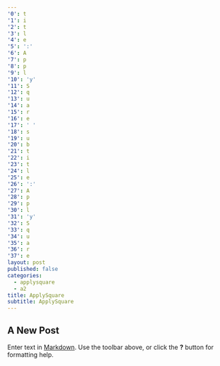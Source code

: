 ```yaml
---
'0': t
'1': i
'2': t
'3': l
'4': e
'5': ':'
'6': A
'7': p
'8': p
'9': l
'10': 'y'
'11': S
'12': q
'13': u
'14': a
'15': r
'16': e
'17': ' '
'18': s
'19': u
'20': b
'21': t
'22': i
'23': t
'24': l
'25': e
'26': ':'
'27': A
'28': p
'29': p
'30': l
'31': 'y'
'32': S
'33': q
'34': u
'35': a
'36': r
'37': e
layout: post
published: false
categories:
  - applysquare
  - a2
title: ApplySquare
subtitle: ApplySquare
---
```

## A New Post

Enter text in [Markdown](http://daringfireball.net/projects/markdown/). Use the toolbar above, or click the **?** button for formatting help.
